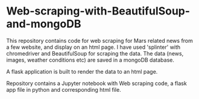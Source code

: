 # Web-scraping-with-BeautifulSoup-and-mongoDB

This repository contains code for web scraping for Mars related news from a few website, and display on an html page.
I have used 'splinter' with chromedriver and BeautifulSoup for scraping the data. The data (news, images, weather conditions etc) are saved in a mongoDB database.

A flask application is built to render the data to an html page. 

Repository contains a Jupyter notebook with Web scraping code, a flask app file in python and corresponding html file.

